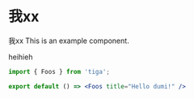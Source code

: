 # 我xx

我xx
This is an example component.

heihieh

```jsx
import { Foos } from 'tiga';

export default () => <Foos title="Hello dumi!" />
```
